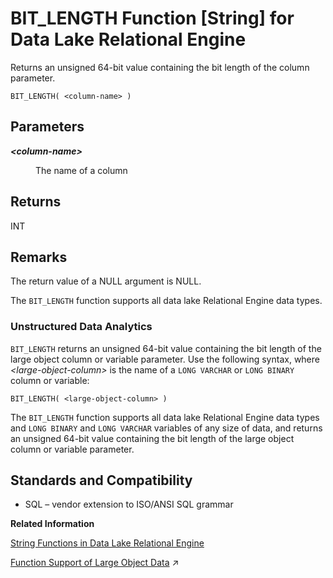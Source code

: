<!-- loioa537928a84f210158191ea44ca58ee8e -->

# BIT\_LENGTH Function \[String\] for Data Lake Relational Engine

Returns an unsigned 64-bit value containing the bit length of the column parameter.



```
BIT_LENGTH( <column-name> )
```



<a name="loioa537928a84f210158191ea44ca58ee8e__BIT_LENGTH_parm1"/>

## Parameters


<dl>
<dt><b>

*<column-name\>*

</b></dt>
<dd>

The name of a column



</dd>
</dl>



<a name="loioa537928a84f210158191ea44ca58ee8e__BIT_LENGTH_returns1"/>

## Returns

INT



<a name="loioa537928a84f210158191ea44ca58ee8e__BIT_LENGTH_remarks1"/>

## Remarks

The return value of a NULL argument is NULL.

The `BIT_LENGTH` function supports all data lake Relational Engine data types.



### Unstructured Data Analytics

 `BIT_LENGTH` returns an unsigned 64-bit value containing the bit length of the large object column or variable parameter. Use the following syntax, where *<large-object-column\>* is the name of a `LONG VARCHAR` or `LONG BINARY` column or variable:

```
BIT_LENGTH( <large-object-column> )
```

The `BIT_LENGTH` function supports all data lake Relational Engine data types and `LONG BINARY` and `LONG VARCHAR` variables of any size of data, and returns an unsigned 64-bit value containing the bit length of the large object column or variable parameter.



<a name="loioa537928a84f210158191ea44ca58ee8e__BIT_LENGTH_standards1"/>

## Standards and Compatibility

-   SQL – vendor extension to ISO/ANSI SQL grammar

**Related Information**  


[String Functions in Data Lake Relational Engine](string-functions-in-data-lake-relational-engine-a52d1d9.md "String functions perform conversion, extraction, or manipulation operations on strings, or return information about strings.")

[Function Support of Large Object Data](https://help.sap.com/viewer/a8937bea84f21015a80bc776cf758d50/2023_2_QRC/en-US/a60363a384f21015a7f7bc6286516522.html "Learn about the functions that support the LONG BINARY and LONG VARCHAR data types.") :arrow_upper_right:

